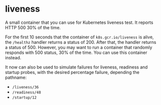 # liveness
A small container that you can use for Kubernetes liveness test. It reports HTTP 500 30% of the time.

For the first 10 seconds that the container of `k8s.gcr.io/liveness` is alive, the `/healthz` handler returns a status of 200. After that, the handler returns a status of 500.  However, you may want to run a container that randomly responds with 500 status, 30% of the time. You can use this container instead.

It now can also be used to simulate failures for liveness, readiness and startup probes, with the desired percentage failure, depending the pathname:

- `/liveness/36`
- `/readiness/48`
- `/startup/12`
